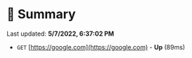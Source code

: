 # 📖 Summary
Last updated: **5/7/2022, 6:37:02 PM**

- `GET` [https://google.com](https://google.com) - **Up** (89ms)
